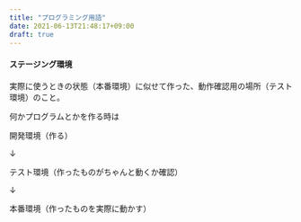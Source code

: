 ```yaml
---
title: "プログラミング用語"
date: 2021-06-13T21:48:17+09:00
draft: true
---
```

#### ステージング環境
実際に使うときの状態（本番環境）に似せて作った、動作確認用の場所（テスト環境）のこと。

何かプログラムとかを作る時は

開発環境（作る）

↓

テスト環境（作ったものがちゃんと動くか確認）

↓

本番環境（作ったものを実際に動かす）

